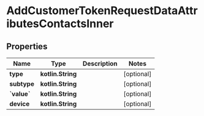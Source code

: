 
# AddCustomerTokenRequestDataAttributesContactsInner

## Properties
| Name | Type | Description | Notes |
| ------------ | ------------- | ------------- | ------------- |
| **type** | **kotlin.String** |  |  [optional] |
| **subtype** | **kotlin.String** |  |  [optional] |
| **&#x60;value&#x60;** | **kotlin.String** |  |  [optional] |
| **device** | **kotlin.String** |  |  [optional] |



